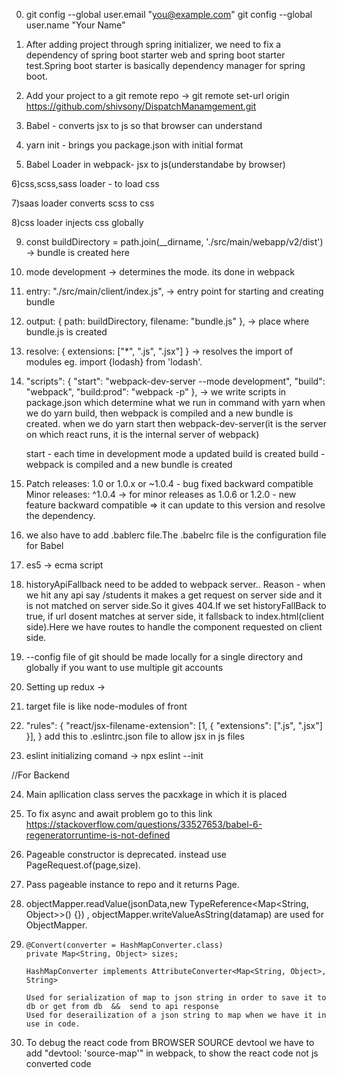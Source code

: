 0)   git config --global user.email "you@example.com"
     git config --global user.name "Your Name"

1) After adding project through spring initializer, we need to fix a dependency of spring boot starter web and spring boot starter test.Spring boot starter is basically dependency manager for spring boot.


2) Add your project to a git remote repo -> git remote set-url origin https://github.com/shivsony/DispatchManamgement.git


3) Babel - converts jsx to js so that browser can understand


4) yarn init - brings you package.json with initial format


5) Babel Loader in webpack- jsx to js(understandabe by browser)

6)css,scss,sass loader - to load css

7)saas loader converts scss to css

8)css loader injects css globally

9) const buildDirectory = path.join(__dirname, './src/main/webapp/v2/dist') -> bundle is created here

10) mode development -> determines the mode. its done in webpack


11)   entry: "./src/main/client/index.js", -> entry point for starting and creating bundle

12) output: {
        path: buildDirectory,
        filename: "bundle.js"
      },  -> place where bundle.js is created

13)   resolve: { extensions: ["*", ".js", ".jsx"] } -> resolves the import of modules eg. import {lodash} from 'lodash'.


14) "scripts": {
        "start": "webpack-dev-server --mode development",
        "build": "webpack",
        "build:prod": "webpack -p"
      }, -> we write scripts in package.json which determine what we run in command with yarn
      when we do yarn build, then webpack is compiled and a new bundle is created.
      when we do yarn start then webpack-dev-server(it is the server on which react runs, it is the internal server of webpack)

      start - each time in development mode a updated build is created
      build - webpack is compiled and a new bundle is created


 15) Patch releases: 1.0 or 1.0.x or ~1.0.4   - bug fixed backward compatible
    Minor releases: ^1.0.4    -> for minor releases as 1.0.6 or 1.2.0  - new feature backward compatible
 => it can update to this version and resolve the dependency.

 16) we also have to add .bablerc file.The .babelrc file is the configuration file for Babel

 17) es5 -> ecma script

 18) historyApiFallback need to be added to webpack server.. Reason - when we hit any api say /students it makes a get request on server side and it is not matched on server side.So it gives 404.If we set historyFallBack to true, if url dosent matches at server side, it fallsback to index.html(client side).Here we have routes to handle the component requested on client side.

 19) --config file of git should be made locally for a single directory and globally if you want to use multiple git accounts

 20) Setting up redux ->

 21) target file is like node-modules of front

 22) "rules": {
       "react/jsx-filename-extension": [1, { "extensions": [".js", ".jsx"] }],
     }
add this to .eslintrc.json file to allow jsx in js files

 23) eslint initializing comand -> npx eslint --init
 
 
 //For Backend
 
24) Main apllication class serves the pacxkage in which it is placed

25) To fix async and await problem go to this link https://stackoverflow.com/questions/33527653/babel-6-regeneratorruntime-is-not-defined

26) Pageable constructor is deprecated. instead use PageRequest.of(page,size).

27) Pass pageable instance to repo and it returns Page<Class>.

28) objectMapper.readValue(jsonData,new TypeReference<Map<String, Object>>() {}) ,  objectMapper.writeValueAsString(datamap)  are used for ObjectMapper.

29)     @Convert(converter = HashMapConverter.class)
        private Map<String, Object> sizes;

        HashMapConverter implements AttributeConverter<Map<String, Object>, String>

        Used for serialization of map to json string in order to save it to db or get from db  &&  send to api response
        Used for deserailization of a json string to map when we have it in use in code.



30) To debug the react code from BROWSER SOURCE devtool we have to add "devtool: 'source-map'" in webpack, to show the react code not js converted code
